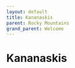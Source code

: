```yaml
---
layout: default
title: Kananaskis
parent: Rocky Mountains
grand_parent: Welcome
---
```

# Kananaskis
